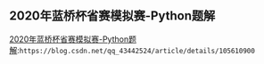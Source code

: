 ## 2020年蓝桥杯省赛模拟赛-Python题解
[2020年蓝桥杯省赛模拟赛-Python题解](https://blog.csdn.net/qq_43442524/article/details/105610900):`https://blog.csdn.net/qq_43442524/article/details/105610900`